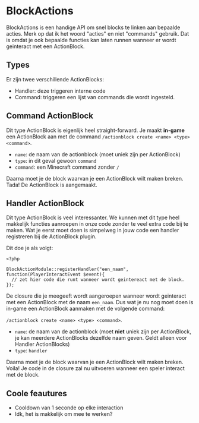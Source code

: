 # BlockActions
BlockActions is een handige API om snel blocks te linken aan bepaalde acties. Merk op dat ik het woord "acties" en niet "commands" gebruik. Dat is omdat je ook bepaalde functies kan laten runnen wanneer er wordt geinteract met een ActionBlock.

## Types
Er zijn twee verschillende ActionBlocks:
* Handler: deze triggeren interne code
* Command: triggeren een lijst van commands die wordt ingesteld.

## Command ActionBlock
Dit type ActionBlock is eigenlijk heel straight-forward. Je maakt **in-game** een ActionBlock aan met de command `/actionblock create <name> <type> <command>`. 

* `name`: de naam van de actionblock (moet uniek zijn per ActionBlock)
* `type`: in dit geval gewoon `command`
* `command`: een Minecraft command zonder `/`

Daarna moet je de block waarvan je een ActionBlock wilt maken breken. Tada! De ActionBlock is aangemaakt.

## Handler ActionBlock
Dit type ActionBlock is veel interessanter. We kunnen met dit type heel makkelijk functies aanroepen in onze code zonder te veel extra code bij te maken. Wat je eerst moet doen is simpelweg in jouw code een handler registreren bij de ActionBlock plugin.

Dit doe je als volgt:

```
<?php

BlockActionModule::registerHandler("een_naam", function(PlayerInteractEvent $event){
  // zet hier code die runt wanneer wordt geintereact met de block.
});
```

De closure die je meegeeft wordt aangeroepen wanneer wordt geinteract met een ActionBlock met de naam `een_naam`. Dus wat je nu nog moet doen is in-game een ActionBlock aanmaken met de volgende command:

`/actionblock create <name> <type> <command>`. 

* `name`: de naam van de actionblock (moet **niet** uniek zijn per ActionBlock, je kan meerdere ActionBlocks dezelfde naam geven. Geldt alleen voor Handler ActionBlocks)
* `type`: `handler`

Daarna moet je de block waarvan je een ActionBlock wilt maken breken. Voila! Je code in de closure zal nu uitvoeren wanneer een speler interact met de block.

## Coole feautures
* Cooldown van 1 seconde op elke interaction
* Idk, het is makkelijk om mee te werken?

